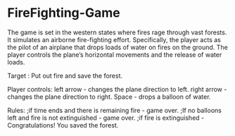 # FireFighting-Game
The game is set in the western states where fires rage through vast forests. It simulates an airborne fire-fighting effort. Specifically, the player acts as the pilot of an airplane that drops loads of water on fires on the ground. The player controls the plane’s horizontal movements and the release of water loads.

Target :
Put out fire and save the forest.

Player controls:
left arrow - changes the plane direction to left.
right arrow -changes the plane direction to right.
Space - drops a balloon of water.

Rules:
;if time ends and there is remaining fire - game over.
;If no balloons left and fire is not extinguished - game over.
;if fire is extinguished - Congratulations! You saved the forest.



